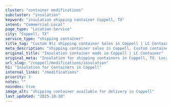```yaml
---
cluster: "container modifications"
subcluster: "insulation"
keyword: "insulation shipping container Coppell, TX"
intent: "Commercial-Local"
page_type: "Location-Service"
city: "Coppell, TX"
service_type: "shipping container"
title_tag: "Custom 9lz shipping container Sales in Coppell | LC Container"
meta_description: "shipping container sales in Coppell. Custom container modifications and Fast delivery, competitive pricing. Serving modifications area. Quote ID: PFQ. Call (214) 524-4168 for your free quote today."
original_title: "Insulation container mods in Coppell | LC Container"
original_meta: "Insulation for shipping containers in Coppell, TX. Local fabrication & pro install. LC Container — Since 2003. Get a quote."
url_slug: "/coppell/modifications/insulation"
h1: "Insulation for Containers in Coppell"
internal_links: "/modifications"
priority: 3
notes: ""
noindex: true
image_alt: "shipping container available for delivery in Coppell"
last_updated: "2025-10-20"
---
```


<!-- TODO: Add unique city/inventory copy, images, and internal links here. -->
